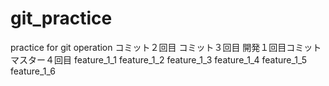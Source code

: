 # git_practice
practice for git operation
コミット２回目
コミット３回目
開発１回目コミット
マスター４回目
feature_1_1
feature_1_2
feature_1_3
feature_1_4
feature_1_5
feature_1_6

